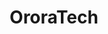 ---
layout: startup_page
title: "OroraTech"
id: "ororatech.com"
permalink: "/ororatechororatech.com03292025/"
website: "https://ororatech.com/"
funding_round: "Government Contract"
funding_amount: "€20M"
investors: "Greek Ministry of Digital Governance"
about: "OroraTech uses infrared data from satellites to provide wildfire intelligence to government and private industry customers. Founded in 2018, the company offers a wildfire management system including ground systems, processing services, and a constellation of thermal imaging satellites. This system enhances wildfire detection and monitoring, providing unmatched situational awareness."
markets: "Aerospace, Wildfire Detection, Earth Observation, Software Development, GreenTech, Business Intelligence, Environmental Engineering, Forestry, Geospatial, Predictive Analytics, Sustainability, Information Services"
hq: "Munich, Bavaria, Germany"
founded_year: "2018"
linkedin: "https://www.linkedin.com/company/ororatech"
twitter: "https://twitter.com/ororatech"
instagram: ""
facebook: "https://www.facebook.com/orora.tech"
crunchbase: "https://www.crunchbase.com/organization/ororatech"
pitchbook: "https://pitchbook.com/profiles/company/279604-63"

# SEO Optimization
meta_title: "OroraTech - Government Contract Funding (€20M)"
meta_description: "OroraTech, OroraTech uses infrared data from satellites to provide wildfire intelligence to government and private industry customers. Founded in 2018, the compa..."
meta_keywords: "OroraTech, Aerospace, Wildfire Detection, Earth Observation, Software Development, GreenTech, Business Intelligence, Environmental Engineering, Forestry, Geospatial, Predictive Analytics, Sustainability, Information Services, Government Contract funding"
canonical_url: "https://pkprojectstartups.github.io/projectstartups.com/ororatechororatech.com03292025/"
---